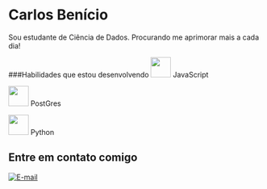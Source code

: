 # Carlos Benício

Sou estudante de Ciência de Dados. Procurando me aprimorar mais a cada dia!

###Habilidades que estou desenvolvendo
<img src="https://cdn.jsdelivr.net/gh/devicons/devicon/icons/javascript/javascript-original.svg" width="40" height="40" /> JavaScript

<img src="https://cdn.jsdelivr.net/gh/devicons/devicon/icons/postgresql/postgresql-original.svg" width="40" height="40" /> PostGres

<img src="https://cdn.jsdelivr.net/gh/devicons/devicon/icons/python/python-original.svg" width="40" height="40" /> Python

## Entre em contato comigo

[![E-mail](https://img.shields.io/badge/-Email-000?style=for-the-badge&logo=microsoft-outlook)](mailto:cbeniciosouza@gmail.com)

